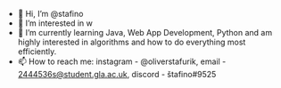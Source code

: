 - 👋 Hi, I’m @stafino
- 👀 I’m interested in w
- 🌱 I’m currently learning Java, Web App Development, Python and am highly interested in algorithms and how to do everything most efficiently.
- 📫 How to reach me: instagram - @oliverstafurik, email - 2444536s@student.gla.ac.uk, discord - štafino#9525

<!---
My README
--->
